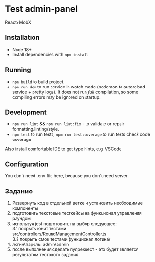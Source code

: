 # Test admin-panel

React+MobX

## Installation

- Node 18+
- Install dependencies with `npm install`

## Running

- `npm build` to build project.
- `npm run dev` to run service in watch mode (nodemon to autoreload service + pretty logs). It does not run _full_ compilation, so some compiling errors may be ignored on startup.

## Development

- `npm run lint` && `npm run lint:fix` - to validate or repair formatting/linting/style.
- `npm test` to run tests, `npm run test:coverage` to run tests check code coverage

Also install comfortable IDE to get type hints, e.g. VSCode

## Configuration

You don't need .env file here, because you don't need server.

## Задание

1. Развернуть код в отдельной ветке и установить необходимые компоненты
2. подготовить текстовые тесткейсы на функционал управления раундом
3. используя jest подготовить на выбор следующее:\
   3.1 покрыть юнит тестами src/controllers/RoundManagementController.ts\
   3.2 покрыть смок тестами функционал логина\
4. логин\пароль: admin\admin
5. после выполнения сделать пулреквест - это будет является результатом тестового задания.
